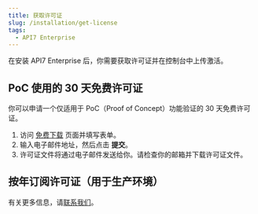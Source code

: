 ```yaml
---
title: 获取许可证
slug: /installation/get-license
tags:
  - API7 Enterprise
---
```


在安装 API7 Enterprise 后，你需要获取许可证并在控制台中上传激活。

## PoC 使用的 30 天免费许可证

你可以申请一个仅适用于 PoC（Proof of Concept）功能验证的 30 天免费许可证。

1. 访问 [免费下载](https://api7.ai/try?product=enterprise) 页面并填写表单。
2. 输入电子邮件地址，然后点击 **提交**。
3. 许可证文件将通过电子邮件发送给你。请检查你的邮箱并下载许可证文件。

## 按年订阅许可证（用于生产环境）

有关更多信息，请[联系我们](https://api7.ai/contact)。


